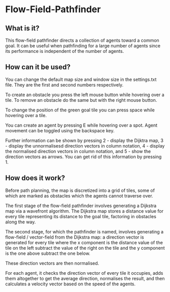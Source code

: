 # Flow-Field-Pathfinder

## What is it?

This flow-field pathfinder directs a collection of agents toward a common goal. It can be useful when pathfinding for a large number of agents since its performance is independent of the number of agents.

## How can it be used?

You can change the default map size and window size in the settings.txt file. They are the first and second numbers respectively.

To create an obstacle you press the left mouse button while hovering over a tile. To remove an obstacle do the same but with the right mouse button.

To change the position of the green goal tile you can press space while hovering over a tile.

You can create an agent by pressing E while hovering over a spot. Agent movement can be toggled using the backspace key.

Further information can be shown by pressing 2 - display the Dijktra map, 3 - display the unnormalisesd direction vectors in column notation, 4 - display the normalised direction vectors in column notation, and 5 - show the direction vectors as arrows. You can get rid of this information by pressing 1.

## How does it work?

Before path planning, the map is discretized into a grid of tiles, some of which are marked as obstacles which the agents cannot traverse over.

The first stage of the flow-field pathfinder involves generating a Dijkstra map via a wavefront algorithm. The Dijkstra map stores a distance value for every tile representing its distance to the goal tile, factoring in obstacles along the way.

The second stage, for which the pathfinder is named, involves generating a flow-field / vector-field from the Dijkstra map: a direction vector is generated for every tile where the x component is the distance value of the tile on the left subtract the value of the right on the tile and the y component is the one above subtract the one below.

These direction vectors are then normalised.

For each agent, it checks the direction vector of every tile it occupies, adds them altogether to get the average direction, normalises the result, and then calculates a velocity vector based on the speed of the agents.
